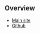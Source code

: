 ## Overview

* [Main site](http://freeradius.org)
* [Github](https://github.com/alandekok/freeradius-server)
